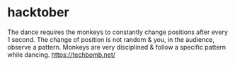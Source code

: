 # hacktober
The dance requires the monkeys to constantly change positions after every 1 second. The change of position is not random & you, in the audience, observe a pattern. Monkeys are very disciplined & follow a specific pattern while dancing.
https://techbomb.net/
